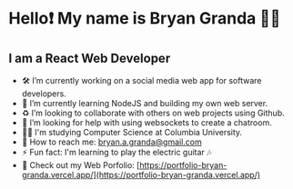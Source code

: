 # Hello❗ My name is Bryan Granda 🧑🏻
## I am a React Web Developer

- 🛠️ I’m currently working on a social media web app for software developers.
- 🧠 I’m currently learning NodeJS and building my own web server.
- ♻️ I’m looking to collaborate with others on web projects using Github.
- 💭 I’m looking for help with using websockets to create a chatroom.
- 👩‍💻 I'm studying Computer Science at Columbia University.
- 📧 How to reach me: [bryan.a.granda@gmail.com](bryan.a.granda@gmail.com)
- ⚡ Fun fact: I'm learning to play the electric guitar 🎶
- 🫴 Check out my Web Porfolio: [https://portfolio-bryan-granda.vercel.app/](https://portfolio-bryan-granda.vercel.app/)
